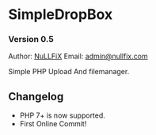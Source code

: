 SimpleDropBox
==================================
### Version 0.5

Author:          [NuLLFiX](https://nullfix.com)
Email:           <admin@nullfix.com>

Simple PHP Upload And filemanager.

Changelog
---------
* PHP 7+ is now supported.
* First Online Commit!